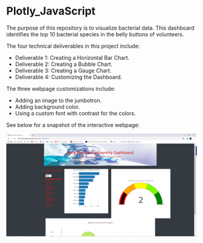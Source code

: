 # Plotly_JavaScript

The purpose of this repository is to visualize bacterial data. This dashboard identifies the top 10 bacterial species in the belly buttons of volunteers. 

The four technical deliverables in this project include:
- Deliverable 1: Creating a Horizontal Bar Chart.
- Deliverable 2: Creating a Bubble Chart.
- Deliverable 3: Creating a Gauge Chart.
- Deliverable 4: Customizing the Dashboard.

The three webpage customizations include:
- Adding an image to the jumbotron.
- Adding background color.
- Using a custom font with contrast for the colors. 

See below for a snapshot of the interactive webpage:

![webpage](Capture.PNG)
